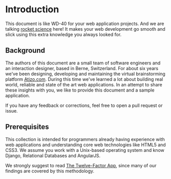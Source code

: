 # Introduction #

This document is like WD-40 for your web application projects. And we are talking [rocket science](https://en.wikipedia.org/wiki/WD-40) here! It makes your web development go smooth and slick using this extra knowledge you always looked for.


## Background ##

The authors of this document are a small team of software engineers and an interaction designer, based in Berne, Switzerland. For about six years we've been designing, developing and maintaining the virtual brainstorming platform [Atizo.com](https://www.atizo.com). During this time we've learned a lot about building real world, reliable and state of the art web applications. In an attempt to share these insights with you, we like to provide this document and a sample application.

If you have any feedback or corrections, feel free to open a pull request or issue.


## Prerequisites ##

This collection is intended for programmers already having experience with web applications and understanding core web technologies like HTML5 and CSS3. We assume you work with a Unix-based operating system and know Django, Relational Databases and AngularJS.

We strongly suggest to read [The Twelve-Factor App](http://12factor.net/), since many of our findings are covered by this methodology.
